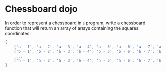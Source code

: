 # Chessboard dojo

In order to represent a chessboard in a program, write a chessboard function that will return an array of arrays containing the squares coordinates.

```javascript
[
    ['a - 1', 'a - 2', 'a - 3', 'a - 4', 'a - 5', 'a - 6', 'a - 7', 'a - 8'],
    ['b - 1', 'b - 2', 'b - 3', 'b - 4', 'b - 5', 'b - 6', 'b - 7', 'b - 8'],
    ...,
    ['h - 1', 'h - 2', 'h - 3', 'h - 4', 'h - 5', 'h - 6', 'h - 7', 'h - 8'],
]
